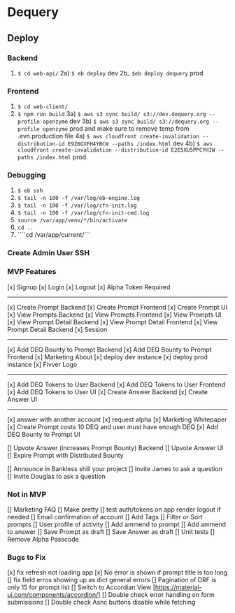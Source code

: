 # Dequery

## Deploy
### Backend
1) ```$ cd web-api/```
2a) ```$ eb deploy``` dev
2b_ ```$eb deploy dequery``` prod

### Frontend
1) ```$ cd web-client/```
2) ```$ npm run build```
3a) ```$ aws s3 sync build/ s3://dev.dequery.org --profile openzyme``` dev
3b) ```$ aws s3 sync build/ s3://dequery.org --profile openzyme``` prod and make sure to remove temp from .evn.production file
4a) ```$ aws cloudfront create-invalidation --distribution-id E9Z6GXFH4YBCW --paths /index.html``` dev
4b) ```$ aws cloudfront create-invalidation --distribution-id E2E5XU5PPCYHIW --paths /index.html``` prod

### Debugging
1) ```$ eb ssh```
3) ```$ tail -n 100 -f /var/log/eb-engine.log```
4) ```$ tail -n 100 -f /var/log/cfn-init.log```
5) ```$ tail -n 100 -f /var/log/cfn-init-cmd.log```
6) ```source /var/app/venv/*/bin/activate```
7) ```cd ..```
8) ````cd /var/app/current/```

### Create Admin User SSH


### MVP Features
[x] Signup
[x] Login
[x] Logout
[x] Alpha Token Required

-----
[x] Create Prompt Backend
[x] Create Prompt Frontend
[x] Create Prompt UI
[x] View Prompts Backend
[x] View Prompts Frontend
[x] View Prompts UI
[x] View Prompt Detail Backend
[x] View Prompt Detail Frontend
[x] View Prompt Detail Backend
[x] Session


------
[x] Add DEQ Bounty to Prompt Backend
[x] Add DEQ Bounty to Prompt Frontend
[x] Marketing About
[x] deploy dev instance
[x] deploy prod instance
[x] Fivver Logo

-----
[x] Add DEQ Tokens to User Backend
[x] Add DEQ Tokens to User Frontend
[x] Add DEQ Tokens to User UI
[x] Create Answer Backend
[x] Create Answer UI

------
[x] answer with another account
[x] request alpha
[x] Marketing Whitepaper
[x] Create Prompt costs 10 DEQ and user must have enough DEQ
[x] Add DEQ Bounty to Prompt UI

[] Upvote Answer (increases Prompt Bounty) Backend
[] Upvote Answer UI
[] Expire Prompt with Distributed Bounty

[] Announce in Bankless shill your project
[] Invite James to ask a question
[] Invite Douglas to ask a question



### Not in MVP
[] Marketing FAQ
[] Make pretty
[] test auth/tokens on app render logout if needed
[] Email confirmation of account
[] Add Tags
[] Filter or Sort prompts
[] User profile of activity
[] Add ammend to prompt
[] Add ammend to answer
[] Save Prompt as draft
[] Save Answer as draft
[] Unit tests
[] Remove Alpha Passcode

### Bugs to Fix
[x] fix refresh not loading app
[x] No error is shown if prompt title is too long
[] fix field erros showing up as dict general errors
[] Pagination of DRF is only 15 for prompt list
[] Switch to Accordian View [https://material-ui.com/components/accordion/]
[] Double check error handling on form submissions
[] Double check Asnc buttons disable while fetching